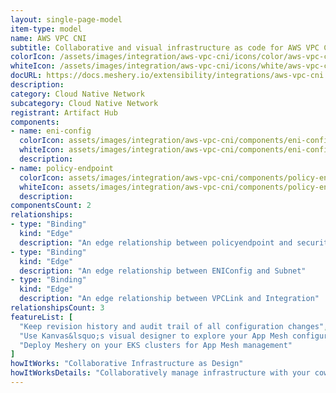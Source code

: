 ```yaml
---
layout: single-page-model
item-type: model
name: AWS VPC CNI
subtitle: Collaborative and visual infrastructure as code for AWS VPC CNI
colorIcon: /assets/images/integration/aws-vpc-cni/icons/color/aws-vpc-cni-color.svg
whiteIcon: /assets/images/integration/aws-vpc-cni/icons/white/aws-vpc-cni-white.svg
docURL: https://docs.meshery.io/extensibility/integrations/aws-vpc-cni
description: 
category: Cloud Native Network
subcategory: Cloud Native Network
registrant: Artifact Hub
components: 
- name: eni-config
  colorIcon: assets/images/integration/aws-vpc-cni/components/eni-config/icons/color/eni-config-color.svg
  whiteIcon: assets/images/integration/aws-vpc-cni/components/eni-config/icons/white/eni-config-white.svg
  description: 
- name: policy-endpoint
  colorIcon: assets/images/integration/aws-vpc-cni/components/policy-endpoint/icons/color/policy-endpoint-color.svg
  whiteIcon: assets/images/integration/aws-vpc-cni/components/policy-endpoint/icons/white/policy-endpoint-white.svg
  description: 
componentsCount: 2
relationships: 
- type: "Binding"
  kind: "Edge"
  description: "An edge relationship between policyendpoint and securitygroup"
- type: "Binding"
  kind: "Edge"
  description: "An edge relationship between ENIConfig and Subnet"
- type: "Binding"
  kind: "Edge"
  description: "An edge relationship between VPCLink and Integration"
relationshipsCount: 3
featureList: [
  "Keep revision history and audit trail of all configuration changes",
  "Use Kanvas&lsquo;s visual designer to explore your App Mesh configuration",
  "Deploy Meshery on your EKS clusters for App Mesh management"
]
howItWorks: "Collaborative Infrastructure as Design"
howItWorksDetails: "Collaboratively manage infrastructure with your coworkers synchronously sharing the same designs."
---
```

